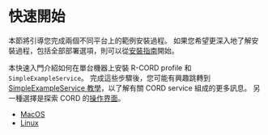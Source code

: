 # 快速開始


本節將引導您完成兩個不同平台上的範例安裝過程。
如果您希望更深入地了解安裝過程，包括全部部署選項，則可以從[安裝指南]((README.md))開始。

本快速入門介紹如何在單台機器上安裝 R-CORD profile 和 `SimpleExampleService`。
完成這些步驟後，您可能有興趣跳轉到 [SimpleExampleService 教學](simpleexampleservice/simple-example-service.md)，以了解有關 CORD service 組成的更多訊息。 另一種選擇是探索 CORD 的[操作界面](operating_cord/general.md)。

* [MacOS](macos.md)
* [Linux](linux.md)
